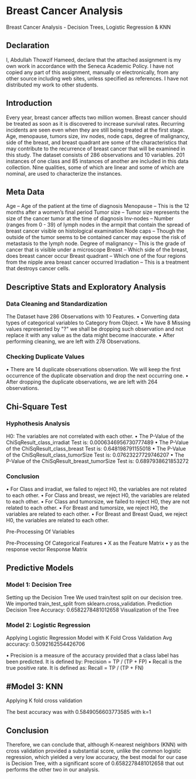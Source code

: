 # Breast Cancer Analysis
Breast Cancer Analysis - Decision Trees, Logistic Regression &amp; KNN

## Declaration
I, Abdullah Thowzif Hameed, declare that the attached assignment is my own work in accordance with the Seneca Academic Policy. I have not copied any part of this assignment, manually or electronically, from any other source including web sites, unless specified as references. I have not distributed my work to other students.

## Introduction
Every year, breast cancer affects two million women. Breast cancer should be treated as soon as it is discovered to increase survival rates. Recurring incidents are seen even when they are still being treated at the first stage. Age, menopause, tumors size, inv nodes, node caps, degree of malignancy, side of the breast, and breast quadrant are some of the characteristics that may contribute to the recurrence of breast cancer that will be examined in this study. The dataset consists of 286 observations and 10 variables. 201 instances of one class and 85 instances of another are included in this data collection. Nine qualities, some of which are linear and some of which are nominal, are used to characterize the instances.

## Meta Data
Age – Age of the patient at the time of diagnosis
Menopause – This is the 12 months after a women’s final period
Tumor size – Tumor size represents the size of the cancer tumor at the time of diagnosis
Inv-nodes – Number (ranges from 0 - 39) of lymph nodes in the armpit that contain the spread of breast cancer visible on histological examination
Node caps – Though the outside of the tumor seems to be contained cancer may expose the risk of metastasis to the lymph node.
Degree of malignancy – This is the grade of cancer that is visible under a microscope
Breast – Which side of the breast, does breast cancer occur
Breast quadrant – Which one of the four regions from the nipple area breast cancer occurred
Irradiation – This is a treatment that destroys cancer cells.

## Descriptive Stats and Exploratory Analysis
### Data Cleaning and Standardization
The Dataset have 286 Observations with 10 Features. 
•	Converting data types of categorical variables to Category from Object.
•	We have 8 Missing values represented by "?" we shall be dropping such observation and not replace it with any value as the data might become inaccurate.
•	After performing cleaning, we are left with 278 Observations.

### Checking Duplicate Values
•	There are 14 duplicate observations observation. We will keep the first occurrence of the duplicate observation and drop the next occurring one.
•	After dropping the duplicate observations, we are left with 264 observations. 

## Chi-Square Test
### Hyphothesis Analysis
H0: The variables are not correlated with each other. 
•	The P-Value of the ChiSqResult_class_irradiat Test is: 0.0006346956730777489
•	The P-Value of the ChiSqResult_class_breast Test is: 0.648198791155018
•	The P-Value of the ChiSqResult_class_tumorSize Test is: 0.07623227729746207
•	The P-Value of the ChiSqResult_breast_tumorSize Test is: 0.6897938621853272

### Conclusion
•	For Class and irradiat, we failed to reject H0, the variables are not related to each other.
•	For Class and breast, we reject H0, the variables are related to each other.
•	For Class and tumorsize, we failed to reject H0, they are not related to each other.
•	For Breast and tumorsize, we reject H0, the variables are related to each other.
•	For Breast and Breast Quad, we reject H0, the variables are related to each other.

 
Pre-Processing Of Variables 
 
Pre-Processing Of Categorical Features
•	X as the Feature Matrix 
•	y as the response vector 
Response Matrix
 

## Predictive Models
### Model 1: Decision Tree
Setting up the Decision Tree
We used train/test split on our decision tree. We imported train_test_split from sklearn.cross_validation.
Prediction
Decision Tree Accuracy:  0.6582278481012658
Visualization of the Tree
 
### Model 2: Logistic Regression
 
Applying Logistic Regression Model with K Fold Cross Validation
Avg accuracy: 0.5092162554426706

•	Precision is a measure of the accuracy provided that a class label has been predicted. It is defined by: Precision = TP / (TP + FP)
•	Recall is the true positive rate. It is defined as: Recall = TP / (TP + FN)

## #Model 3: KNN
 

Applying K fold cross validation
 
The best accuracy was with 0.5849056603773585 with k=1

## Conclusion
Therefore, we can conclude that, although K-nearest neighbors (KNN) with cross validation provided a substantial score, unlike the common logistic regression, which yielded a very low accuracy, the best modal for our case is Decision Tree, with a significant score of 0.6582278481012658 that out performs the other two in our analysis.
